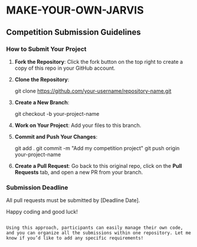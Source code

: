 # MAKE-YOUR-OWN-JARVIS

## Competition Submission Guidelines

### How to Submit Your Project
1. **Fork the Repository**: Click the fork button on the top right to create a copy of this repo in your GitHub account.
2. **Clone the Repository**: 
   
   git clone https://github.com/your-username/repository-name.git
   
3. **Create a New Branch**: 
   
   git checkout -b your-project-name
   
4. **Work on Your Project**: Add your files to this branch.
5. **Commit and Push Your Changes**:
   
   git add .
   git commit -m "Add my competition project"
   git push origin your-project-name
   
6. **Create a Pull Request**: Go back to this original repo, click on the **Pull Requests** tab, and open a new PR from your branch.

### Submission Deadline
All pull requests must be submitted by [Deadline Date].

Happy coding and good luck!
```

Using this approach, participants can easily manage their own code, and you can organize all the submissions within one repository. Let me know if you’d like to add any specific requirements!
   
